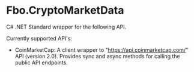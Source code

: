 # Fbo.CryptoMarketData
C# .NET Standard wrapper for the following API.

Currently supported API's:
- CoinMarketCap: A client wrapper to "https://api.coinmarketcap.com/" API (version 2.0). Provides sync and async methods for calling the public API endpoints.
